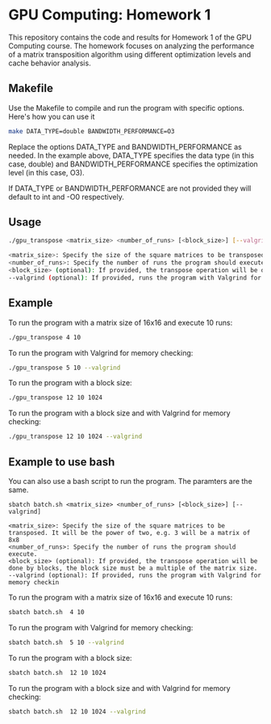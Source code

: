# GPU Computing: Homework 1

This repository contains the code and results for Homework 1 of the GPU Computing course. The homework focuses on analyzing the performance of a matrix transposition algorithm using different optimization levels and cache behavior analysis.

## Makefile 
Use the Makefile to compile and run the program with specific options. Here's how you can use it

```bash
make DATA_TYPE=double BANDWIDTH_PERFORMANCE=O3
```

Replace the options DATA_TYPE and BANDWIDTH_PERFORMANCE as needed. In the example above, DATA_TYPE specifies the data type (in this case, double) and BANDWIDTH_PERFORMANCE specifies the optimization level (in this case, O3).

If DATA_TYPE or BANDWIDTH_PERFORMANCE are not provided they will default to int and -O0 respectively.



## Usage

```bash
./gpu_transpose <matrix_size> <number_of_runs> [<block_size>] [--valgrind]

<matrix_size>: Specify the size of the square matrices to be transposed. It will be the power of two, e.g. 3 will be a matrix of 8x8
<number_of_runs>: Specify the number of runs the program should execute.
<block_size> (optional): If provided, the transpose operation will be done by blocks, the block size must be a multiple of the matrix size.
--valgrind (optional): If provided, runs the program with Valgrind for memory checkin
```
## Example

To run the program with a matrix size of 16x16 and execute 10 runs:

```bash
./gpu_transpose 4 10
```

To run the program with Valgrind for memory checking:

```bash
./gpu_transpose 5 10 --valgrind
```

To run the program with a block size:

```bash
./gpu_transpose 12 10 1024
```

To run the program with a block size and with Valgrind for memory checking:

```bash
./gpu_transpose 12 10 1024 --valgrind
```

## Example to use bash
You can also use a bash script to run the program. The paramters are the same.
```
sbatch batch.sh <matrix_size> <number_of_runs> [<block_size>] [--valgrind]

<matrix_size>: Specify the size of the square matrices to be transposed. It will be the power of two, e.g. 3 will be a matrix of 8x8
<number_of_runs>: Specify the number of runs the program should execute.
<block_size> (optional): If provided, the transpose operation will be done by blocks, the block size must be a multiple of the matrix size.
--valgrind (optional): If provided, runs the program with Valgrind for memory checkin
```



To run the program with a matrix size of 16x16 and execute 10 runs:

```bash
sbatch batch.sh  4 10
```

To run the program with Valgrind for memory checking:

```bash
sbatch batch.sh  5 10 --valgrind
```

To run the program with a block size:

```bash
sbatch batch.sh  12 10 1024
```

To run the program with a block size and with Valgrind for memory checking:

```bash
sbatch batch.sh  12 10 1024 --valgrind
```


